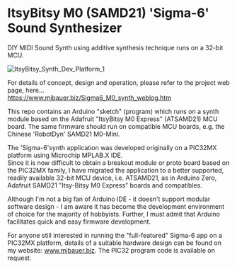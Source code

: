 # ItsyBitsy M0 (SAMD21) 'Sigma-6' Sound Synthesizer
DIY MIDI Sound Synth using additive synthesis technique runs on a 32-bit MCU.

![ItsyBitsy_Synth_Dev_Platform_1](https://github.com/user-attachments/assets/cfb5d370-7604-474e-a60a-6b43c39590cb)

For details of concept, design and operation, please refer to the project web page, here...  
https://www.mjbauer.biz/Sigma6_M0_synth_weblog.htm

This repo contains an Arduino "sketch" (program) which runs on a synth module based on the Adafruit "ItsyBitsy M0 Express"
(ATSAMD21) MCU board.  The same firmware should run on compatible MCU boards, e.g. the Chinese 'RobotDyn' SAMD21 M0-Mini.

The 'Sigma-6'synth application was developed originally on a PIC32MX platform using Microchip MPLAB.X IDE.  
Since it is now difficult to obtain a breakout module or proto board based on the PIC32MX family,
I have migrated the application to a better supported, readily available 32-bit MCU device, 
i.e. ATSAMD21, as in Arduino Zero, Adafruit SAMD21 "Itsy-Bitsy M0 Express" boards and compatibles. 

Although I'm not a big fan of Arduino IDE - it doesn't support modular software design - 
I am aware it has become the development environment of choice for the majority of hobbyists.
Further, I must admit that Arduino facilitates quick and easy firmware development.

For anyone still interested in running the "full-featured" Sigma-6 app on a PIC32MX platform, details of a suitable hardware
design can be found on my website: www.mjbauer.biz.  The PIC32 program code is available on request.
